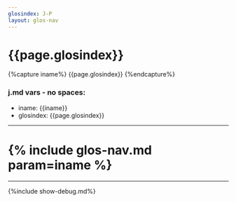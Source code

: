 ```yaml
---
glosindex: J-P
layout: glos-nav
---
```


# {{page.glosindex}}

{%capture iname%}
{{page.glosindex}}
{%endcapture%}

### j.md vars - no spaces:
  - iname: {{iname}}
  - glosindex: {{page.glosindex}}

---
# {% include glos-nav.md param=iname %}
---
{%include show-debug.md%}

